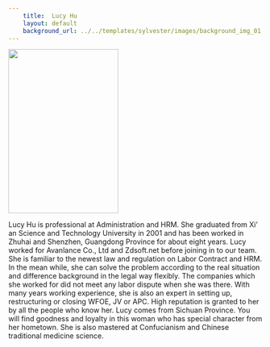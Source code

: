 ```yaml
---
    title:  Lucy Hu 
    layout: default
    background_url: ../../templates/sylvester/images/background_img_01.jpg
---
```

<div class="staff_img">
  <img border="0" height="326" src="http://www.sylvester-associates.com/templates/sylvester/images/Lucy Hu.jpg" width="218"/>
</div>

Lucy Hu is professional at Administration and HRM. She graduated from Xi’ an Science and Technology University in 2001 and has been worked in Zhuhai and Shenzhen, Guangdong Province for about eight years. Lucy worked for Avanlance Co., Ltd and Zdsoft.net before joining in to our team. She is familiar to the newest law and regulation on Labor Contract and HRM. In the mean while, she can solve the problem according to the real situation and difference background in the legal way flexibly. The companies which she worked for did not meet any labor dispute when she was there. With many years working experience, she is also an expert in setting up, restructuring or closing WFOE, JV or APC. High reputation is granted to her by all the people who know her. Lucy comes from Sichuan Province. You will find goodness and loyalty in this woman who has special character from her hometown. She is also mastered at Confucianism and Chinese traditional medicine science.

